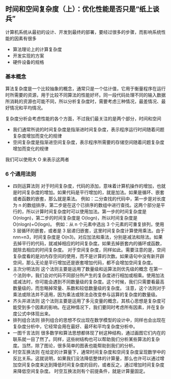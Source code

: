## 时间和空间复杂度（上）：优化性能是否只是“纸上谈兵”

计算机系统从最初的设计、开发到最终的部署，要经过很多的步骤，而影响系统性能的因素有很多
- 算法理论上的计算复杂度
- 开发实现的方案
- 硬件设备的规格

### 基本概念

算法复杂度是一个比较抽象的概念，通常只是一个估计值，它用于衡量程序在运行时所需要的资源，用于比较不同算法的性能好坏。同一段代码处理不同的输入数据所消耗的资源也可能不同，所以分析复杂度时，需要考虑三种情况，最差情况、最好情况和平均情况。

复杂度分析会考虑性能的各个方面，不过我们最关注的是两个部分，时间和空间

- 我们通常所说的时间复杂度是指渐进时间复杂度，表示程序运行时间随着问题复杂度增加而变化的规律
- 空间复杂度是指渐进空间复杂度，表示程序所需要的存储空间随着问题复杂度增加而变化的规律

我们可以使用大 O 来表示这两者

### 6 个通用法则

- 四则运算法则
  对于时间复杂度，代码的添加，意味着计算机操作的增加，也就是时间复杂度的增加。如果代码是平行增加的，就是加法。如果是循环、嵌套或者函数的嵌套，那么就是乘法。
  例如：二分查找的代码中，第一步是对长度为 n 的数组排序，第二步是在这个已排序的数组中进行查找。这两个部分是平行的，所以计算时间复杂度时可以使用加法。第一步的时间复杂度是 O(nlogn)，第二步的时间复杂度是 O(logn)，所以时间复杂度是 O(nlogn)+O(logn)。
  例如：从 n 个元素中选出 3 个元素的可重复排列，使用 3 层循环的嵌套，或者是 3 层递归嵌套，这里时间复杂度计算使用乘法。由于 n*n*n=n3，时间复杂度是 O(n3)。对应加法和乘法，分别是减法和除法。如果去掉平行的代码，就减掉相应的时间复杂度。如果去掉嵌套内的循环或函数，就除去相应的时间复杂度。
  对于空间复杂度，同样如此。需要注意的是，空间复杂度看的是对内存空间的使用，而不是计算的次数。如果语句中没有新开辟空间，那么无论是平行增加还是嵌套增加代码，都不会增加空间复杂度。
- 主次分明法则
  这个法则主要是运用了数量级和运算法则优先级的概念
  在第一个法则中，我们会对代码不同部分所产生的复杂度进行相加或相乘。使用加法或减法时，你可能会遇到不同数量级的复杂度。这个时候，我们只需要看最高数量级的，而忽略掉常量、系数和较低数量级的复杂度。
  注意，这个法则对于乘法或除法并不适用，因为乘法或除法会改变参与运算的复杂度的数量级。
- 齐头并进法则
  这个法则主要是运用了多元变量的概念，其核心思想是复杂度可能受到多个因素的影响。在这种情况下，我们要同时考虑所有因素，并在复杂度公式中体现出来。
- 排列组合法则
  排列组合的思想不仅出现在数学模型的设计中，同样也会出现在复杂度分析中，它经常会用在最好、最坏和平均复杂度分析中。
- 一图千言法则
  很多数学和算法思想都体现了树这种结构，通过画图它们内在的联系就一目了然了。同样，这些树结构也可以帮助我们分析某些算法的复杂度。当然，除了图论，很多简单的图表也能帮助到我们的分析。
- 时空互换法则
  在给定的计算量下，通常时间复杂度和空间复杂度呈现数学中的反比关系。这就说明，如果我们没法降低整体的计算量，那么也许可以通过增加空间复杂度来达到降低时间复杂度的目的，或者反之，通过增加时间复杂度来降低空间复杂度。
  时空互换法则有个前提条件，就是计算量固定。